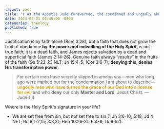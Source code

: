 ```yaml
---
layout: post
title: "✝️ As the Apostle Jude forewarned, the condemned and ungodly abuse the precious grace of our God, twisting it into a license to sin."
date: 2024-08-21 02:45:00 -0500
categories: theology
published: true
---
```


<!-- They flaunt their rebellion around us because the light of Christ within us exposes their darkness. -->

<!-- Just because justification is by fath alone doesn't mean we cast a blind eye on what regeneration looks like.

scripture has identified those who practice sin as not true born agains.

instead of arguing with God, lets try to understand it

you cant have a god inside of you and there not be a cause and effect
there will be changes in your lifestyle brought on by the holy spirit

why teachers who teach osas are destroying your children, and making you complicit in their destruction

obersvations of sanctification are never legalisitc  -->

<!-- When false Christians sin under the guise of grace, they expose their rebellion against the God who empowers true believers, fulfilling the prophecy of Jude 4. -->

<!-- They brazenly display their rebellion because the presence of Christ within us lays bare their corruption, provoking them to rage against His authority. -->

<!-- They flaunt their rebellion around us because the presence of Christ in us exposes their corruption. They rage against His authority. -->

<!-- The deceived cloak their rebellion by abusing the precious grace of our God, twisting and cheapening it into a license to sin. Their defiance is frustrated in our presence because **the light of Christ within us exposes their darkness** (Eph 5:11-13; Ac 26:18,20). It's His authority in us that disturbs them, a silent condemnation they can neither ignore nor escape. It's not us they are irritated by, it's Christ himself (Jn 7:7 NLT). -->

<!-- like hydrogen peroxide to a dirty wound -->

<!--  -->

Justification is by faith alone (Rom 3:28), but a faith that does not grow the fruit of obedience **by the power and indwelling of the Holy Spirit**, is not true faith; it is a dead faith, and James rejects salvation by a dead and superficial faith (James 2:14-26). Genuine faith always *&ldquo;results&rdquo;* in the fruits of the faith (Ga 5:22-23 NLT; Jn 15:4-5; 1Cor 3:6-7), **denying this, denies His transformative power**.

> For certain men have secretly slipped in among you—men who long ago were marked out for the condemnation I am about to describe—<span style="font-weight:bold;color:Goldenrod;">ungodly men who have turned the grace of our God into a license for evil</span> and who **deny** our only **Master and Lord**, Jesus Christ. &mdash; Jude 1:4

<!-- Only those whom God indwells are granted (Ac 11:18; 2Tim. 2:25) the dispositions of godly sorrow that characterize repentance (2Cor. 7:10) and are imbued with a deep-seated desire to turn away from their sins (Ac 3:19). Only those who have not fooled themselves (1Jn 2:3-6). Only those who truly love God (Jn 14:15). Sanctification and fruit bearing (Jn 15:5) are the result of genuine saving faith (2Cor. 13:5) and the work of the Holy Spirit (1Cor 3:6-7). In practice (1Jn 3:4-10) not perfection.  -->

Where is the Holy Spirit's signature in your life? 

- We are set free from sin, but not set free to sin (1 Jn 3:6-10; 5:18; Jd 4 NET; Ro 6:1-2,15; 3:8,31; Heb 10:26-31; 6:4-6; Lk 9:62).

<!-- . -->

<script>
    var refTagger = {
        settings: {
            bibleVersion: 'NET'
        }
    }; 

    (function(d, t) {
        var n=d.querySelector('[nonce]');
        refTagger.settings.nonce = n && (n.nonce||n.getAttribute('nonce'));
        var g = d.createElement(t), s = d.getElementsByTagName(t)[0];
        g.src = 'https://api.reftagger.com/v2/RefTagger.js';
        g.nonce = refTagger.settings.nonce;
        s.parentNode.insertBefore(g, s);
    }(document, 'script'));
</script>